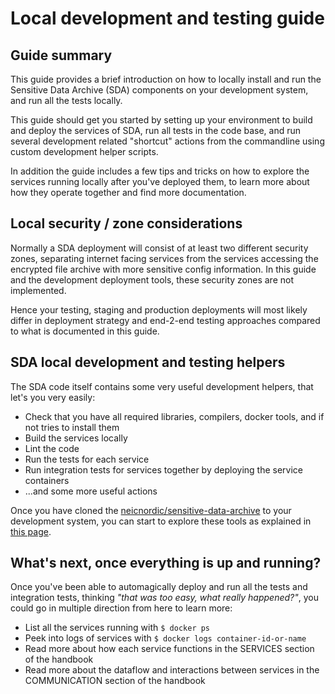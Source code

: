 # Local development and testing guide

## Guide summary

This guide provides a brief introduction on how to locally install and run the Sensitive Data Archive (SDA) components on your development system, and run all the tests locally. 

This guide should get you started by setting up your environment to build and deploy the services of SDA, run all tests in the code base, and run several development related "shortcut" actions from the commandline using custom development helper scripts. 

In addition the guide includes a few tips and tricks on how to explore the services running locally after you've deployed them, to learn more about how they operate together and find more documentation.


## Local security / zone considerations

Normally a SDA deployment will consist of at least two different security zones, separating internet facing services from the services accessing the encrypted file archive with more sensitive config information. In this guide and the development deployment tools, these security zones are not implemented.

Hence your testing, staging and production deployments will most likely differ in deployment strategy and end-2-end testing approaches compared to what is documented in this guide.


## SDA local development and testing helpers

The SDA code itself contains some very useful development helpers, that let's you very easily:

 - Check that you have all required libraries, compilers, docker tools, and if not tries to install them
 - Build the services locally
 - Lint the code
 - Run the tests for each service
 - Run integration tests for services together by deploying the service containers
 - ...and some more useful actions

Once you have cloned the [neicnordic/sensitive-data-archive](https://github.com/neicnordic/sensitive-data-archive/) to your development system, you can start to
 explore these tools as explained in [this page](sda-dev-test-doc.md).
 
## What's next, once everything is up and running?

Once you've been able to automagically deploy and run all the tests and integration tests, thinking *"that was too easy, what really happened?"*, you could go in multiple direction from here to learn more:

 - List all the services running with ```$ docker ps``` 
 - Peek into logs of services with ```$ docker logs container-id-or-name```
 - Read more about how each service functions in the SERVICES section of the handbook
 - Read more about the dataflow and interactions between services in the COMMUNICATION section of the handbook




